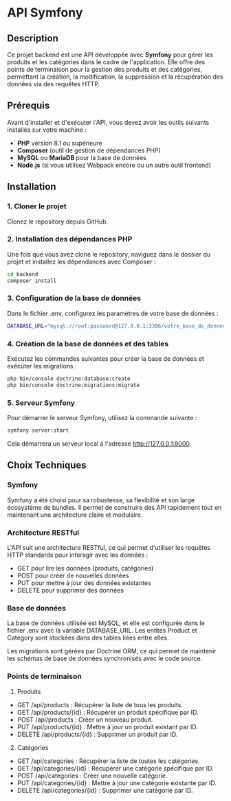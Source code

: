 # API Symfony

## Description

Ce projet backend est une API développée avec **Symfony** pour gérer les produits et les catégories dans le cadre de l'application. Elle offre des points de terminaison pour la gestion des produits et des catégories, permettant la création, la modification, la suppression et la récupération des données via des requêtes HTTP.

## Prérequis

Avant d'installer et d'exécuter l'API, vous devez avoir les outils suivants installés sur votre machine :

- **PHP** version 8.1 ou supérieure
- **Composer** (outil de gestion de dépendances PHP)
- **MySQL** ou **MariaDB** pour la base de données
- **Node.js** (si vous utilisez Webpack encore ou un autre outil frontend)

## Installation

### 1. Cloner le projet

Clonez le repository depuis GitHub.

### 2. Installation des dépendances PHP
Une fois que vous avez cloné le repository, naviguez dans le dossier du projet et installez les dépendances avec Composer :

```bash
cd backend
composer install
``` 

### 3. Configuration de la base de données
Dans le fichier .env, configurez les paramètres de votre base de données :

```bash
DATABASE_URL="mysql://root:password@127.0.0.1:3306/votre_base_de_donnees"
``` 

### 4. Création de la base de données et des tables
Exécutez les commandes suivantes pour créer la base de données et exécuter les migrations :

```bash
php bin/console doctrine:database:create
php bin/console doctrine:migrations:migrate
```

### 5. Serveur Symfony
Pour démarrer le serveur Symfony, utilisez la commande suivante :

```bash
symfony server:start
```
Cela démarrera un serveur local à l'adresse http://127.0.0.1:8000.


## Choix Techniques

### Symfony
Symfony a été choisi pour sa robustesse, sa flexibilité et son large écosystème de bundles. Il permet de construire des API rapidement tout en maintenant une architecture claire et modulaire.

### Architecture RESTful
L'API suit une architecture RESTful, ce qui permet d'utiliser les requêtes HTTP standards pour interagir avec les données :

- GET pour lire les données (produits, catégories)
- POST pour créer de nouvelles données
- PUT pour mettre à jour des données existantes
- DELETE pour supprimer des données

### Base de données
La base de données utilisée est MySQL, et elle est configurée dans le fichier .env avec la variable DATABASE_URL. Les entités Product et Category sont stockées dans des tables liées entre elles.

Les migrations sont gérées par Doctrine ORM, ce qui permet de maintenir les schémas de base de données synchronisés avec le code source.

### Points de terminaison
1. Produits
- GET /api/products : Récupérer la liste de tous les produits.
- GET /api/products/{id} : Récupérer un produit spécifique par ID.
- POST /api/products : Créer un nouveau produit.
- PUT /api/products/{id} : Mettre à jour un produit existant par ID.
- DELETE /api/products/{id} : Supprimer un produit par ID.
2. Catégories
- GET /api/categories : Récupérer la liste de toutes les catégories.
- GET /api/categories/{id} : Récupérer une catégorie spécifique par ID.
- POST /api/categories : Créer une nouvelle catégorie.
- PUT /api/categories/{id} : Mettre à jour une catégorie existante par ID.
- DELETE /api/categories/{id} : Supprimer une catégorie par ID.



